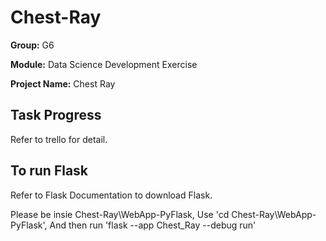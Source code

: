 # Chest-Ray

**Group:** G6

**Module:** Data Science Development Exercise

**Project Name:** Chest Ray


## Task Progress
Refer to trello for detail.

## To run Flask
Refer to Flask Documentation to download Flask.

Please be insie Chest-Ray\WebApp-PyFlask,
Use 'cd Chest-Ray\WebApp-PyFlask',
And then run 'flask --app Chest_Ray --debug run'
